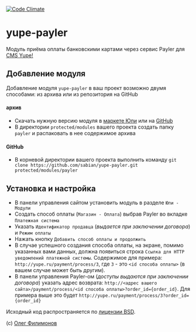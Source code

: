 [![Code Climate](https://codeclimate.com/github/sabian/yupe-payler/badges/gpa.svg)](https://codeclimate.com/github/sabian/yupe-payler)

# yupe-payler
Модуль приёма оплаты банковскими картами через сервис Payler для [CMS Yupe!](http://yupe.ru)

## Добавление модуля
Добавление модуля `yupe-payler` в ваш проект возможно двумя способами: из архива или из репозитория на GitHub

#### архив
* Скачать нужную версию модуля в [маркете Юпи](http://yupe.ru/marketplace/35/payler) или на [GitHub](https://github.com/sabian/yupe-payler/releases)
* В директории `protected/modules` вашего проекта создать папку `payler` и распаковать в нее содержимое архива

#### GitHub
* В корневой директории вашего проекта выполнить команду `git clone https://github.com/sabian/yupe-payler.git protected/modules/payler`

## Установка и настройка
* В панели управления сайтом установить модуль в разделе `Юпи - Модули`
* Создать способ оплаты (`Магазин - Оплата`) выбрав Payler во вкладке `Платежная система`
* Указать `Идентификатор продавца` (_выдается при заключении договора_) и `Режим оплаты`
* Нажать кнопку `Добавить способ оплаты и продолжить`
* В случае успешного создания способа оплаты, на экране, помимо указанных вами данных, должна появиться строка `Ссылка для HTTP уведомлений платежной системы`.
Содержимое для примера: `http://yupe.ru/payment/process/3`, где `3` - это `<id способа оплаты>` (в вашем случае может быть другим).
* В панели управления Payler-ом (_доступы выдаются при заключении договора_) указать адрес возврата: `http://<адрес вашего сайта>/payment/process/<id способа оплаты>?order_id={order_id}`.
Для примера выше это будет `http://yupe.ru/payment/process/3?order_id={order_id}`

Исходный код распространяется по [лицензии BSD](http://ru.wikipedia.org/wiki/%D0%9B%D0%B8%D1%86%D0%B5%D0%BD%D0%B7%D0%B8%D1%8F_BSD).

(с) [Олег Филимонов](https://github.com/sabian)
